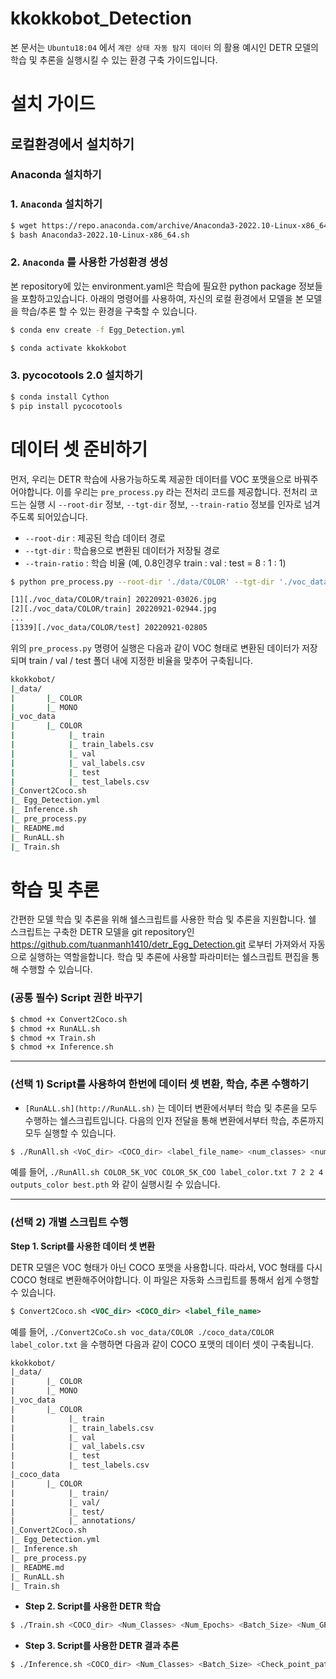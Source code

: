 # kkokkobot_Detection

본 문서는 `Ubuntu18:04` 에서  `계란 상태 자동 탐지 데이터` 의 활용 예시인 DETR 모델의 학습 및 추론을 실행시킬 수 있는 환경 구축 가이드입니다. 

# 설치 가이드

## 로컬환경에서 설치하기

### Anaconda 설치하기

### 1. `Anaconda` 설치하기

```bash
$ wget https://repo.anaconda.com/archive/Anaconda3-2022.10-Linux-x86_64.sh 
$ bash Anaconda3-2022.10-Linux-x86_64.sh 
```

### 2. `Anaconda` 를 사용한 가성환경 생성

본 repository에 있는 environment.yaml은 학습에 필요한 python package 정보들을 포함하고있습니다.
아래의 명령어를 사용하여, 자신의 로컬 환경에서 모델을 본 모델을 학습/추론 할 수 있는 환경을 구축할 수 있습니다.

```bash
$ conda env create -f Egg_Detection.yml
```

```bash
$ conda activate kkokkobot
```

### 3. pycocotools 2.0 설치하기

```bash
$ conda install Cython
$ pip install pycocotools
```

# 데이터 셋 준비하기

먼저, 우리는 DETR 학습에 사용가능하도록 제공한 데이터를 VOC 포맷을으로 바꿔주어야합니다. 이를 우리는 `pre_process.py` 라는 전처리 코드를 제공합니다.  전처리 코드는 실행 시 `--root-dir` 정보, `--tgt-dir` 정보, `--train-ratio` 정보를 인자로 넘겨주도록 되어있습니다. 

- `--root-dir` : 제공된 학습 데이터 경로
- `--tgt-dir` : 학습용으로 변환된 데이터가 저장될 경로
- `--train-ratio` : 학습 비율 (예, 0.8인경우 train : val : test = 8 : 1 : 1)

```bash
$ python pre_process.py --root-dir './data/COLOR' --tgt-dir './voc_data/COLOR' --train-ratio 0.8

[1][./voc_data/COLOR/train] 20220921-03026.jpg
[2][./voc_data/COLOR/train] 20220921-02944.jpg
...
[1339][./voc_data/COLOR/test] 20220921-02805
```

위의 `pre_process.py` 명령어 실행은 다음과 같이 VOC 형태로 변환된 데이터가 저장되며 train / val / test 폴더 내에 지정한 비율을 맞추어 구축됩니다.

```bash
kkokkobot/
|_data/
|		|_ COLOR
|		|_ MONO
|_voc_data
|		|_ COLOR
|		     |_ train
|		     |_ train_labels.csv
|		     |_ val
|		     |_ val_labels.csv
|		     |_ test
|		     |_ test_labels.csv
|_Convert2Coco.sh
|_ Egg_Detection.yml
|_ Inference.sh
|_ pre_process.py
|_ README.md
|_ RunALL.sh
|_ Train.sh
```

# 학습 및 추론

간편한 모델 학습 및 추론을 위해 쉘스크립트를 사용한 학습 및 추론을 지원합니다. 쉘 스크립트는 구축한 DETR 모델을 git repository인 https://github.com/tuanmanh1410/detr_Egg_Detection.git 로부터 가져와서 자동으로 실행하는 역할을합니다. 학습 및 추론에 사용할 파라미터는 쉘스크립트 편집을 통해 수행할 수 있습니다.

### (공통 필수) Script 권한 바꾸기

```bash
$ chmod +x Convert2Coco.sh
$ chmod +x RunALL.sh
$ chmod +x Train.sh
$ chmod +x Inference.sh
```

---

### (선택 1) Script를 사용하여 한번에 데이터 셋 변환, 학습, 추론 수행하기

- `[RunALL.sh](http://RunALL.sh)` 는 데이터 변환에서부터 학습 및 추론을 모두 수행하는 쉘스크립트입니다. 다음의 인자 전달을 통해 변환에서부터 학습, 추론까지 모두 실행할 수 있습니다.

```bash
$ ./RunAll.sh <VoC_dir> <COCO_dir> <label_file_name> <num_classes> <num_epochs> <batch_size> <num_gpus> <output> <check_point_name>
```

 예를 들어, `./RunAll.sh COLOR_5K_VOC COLOR_5K_COO label_color.txt 7 2 2 4 outputs_color best.pth`    와 같이 실행시킬 수 있습니다.

---

### (선택 2) 개별 스크립트 수행

**Step 1. Script를 사용한 데이터 셋 변환**

DETR 모델은 VOC 형태가 아닌 COCO 포맷을 사용합니다. 따라서, VOC 형태를 다시 COCO 형태로 변환해주어야합니다. 이 파일은 자동화 스크립트를 통해서 쉽게 수행할 수 있습니다.

```xml
$ Convert2Coco.sh <VOC_dir> <COCO_dir> <label_file_name>
```

예를 들어, `./Convert2CoCo.sh voc_data/COLOR ./coco_data/COLOR label_color.txt` 을 수행하면 다음과 같이 COCO 포맷의 데이터 셋이 구축됩니다.

```xml
kkokkobot/
|_data/
|		|_ COLOR
|		|_ MONO
|_voc_data
|		|_ COLOR
|		     |_ train
|		     |_ train_labels.csv
|		     |_ val
|		     |_ val_labels.csv
|		     |_ test
|		     |_ test_labels.csv
|_coco_data
|		|_ COLOR
|		     |_ train/
|		     |_ val/
|		     |_ test/
|		     |_ annotations/
|_Convert2Coco.sh
|_ Egg_Detection.yml
|_ Inference.sh
|_ pre_process.py
|_ README.md
|_ RunALL.sh
|_ Train.sh
```

- **Step 2. Script를 사용한 DETR 학습**

```bash
$ ./Train.sh <COCO_dir> <Num_Classes> <Num_Epochs> <Batch_Size> <Num_GPU> <Output>
```

- **Step 3. Script를 사용한 DETR 결과 추론**

```bash
$ ./Inference.sh <COCO_dir> <Num_Classes> <Batch_Size> <Check_point_path>
```
